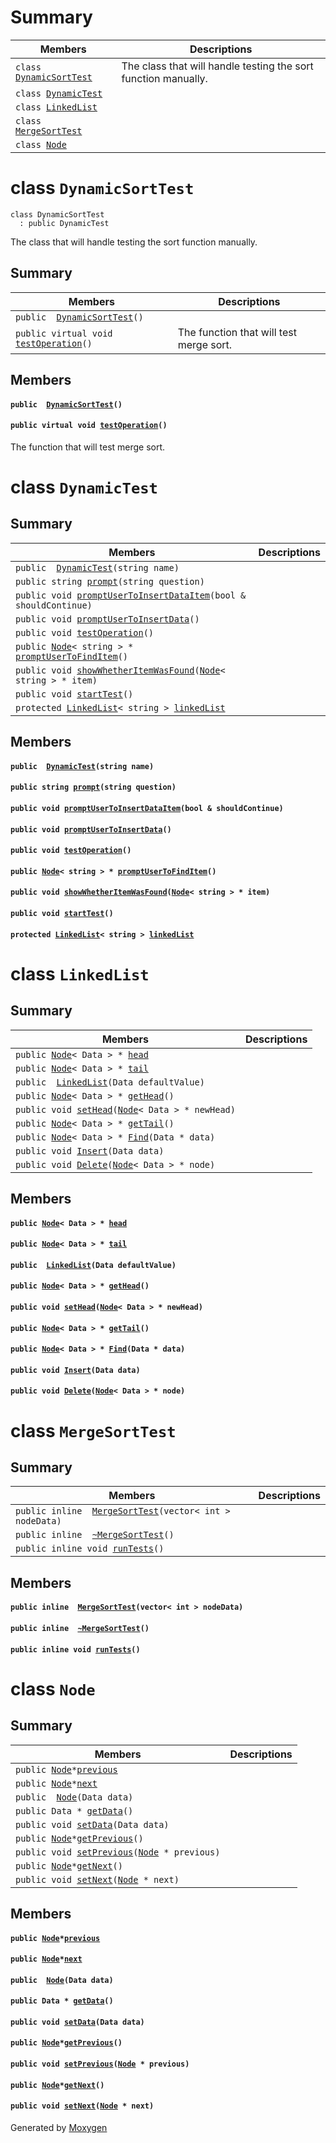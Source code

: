 # Summary

 Members                        | Descriptions                                
--------------------------------|---------------------------------------------
`class `[`DynamicSortTest`](#classDynamicSortTest) | The class that will handle testing the sort function manually.
`class `[`DynamicTest`](#classDynamicTest) | 
`class `[`LinkedList`](#classLinkedList) | 
`class `[`MergeSortTest`](#classMergeSortTest) | 
`class `[`Node`](#classNode) | 

# class `DynamicSortTest` 

```
class DynamicSortTest
  : public DynamicTest
```  

The class that will handle testing the sort function manually.

## Summary

 Members                        | Descriptions                                
--------------------------------|---------------------------------------------
`public  `[`DynamicSortTest`](#classDynamicSortTest_1a34c13534f2a17cb2544011ad3cb7d632)`()` | 
`public virtual void `[`testOperation`](#classDynamicSortTest_1a690020be54f0f191e962683acc3b2dc3)`()` | The function that will test merge sort.

## Members

#### `public  `[`DynamicSortTest`](#classDynamicSortTest_1a34c13534f2a17cb2544011ad3cb7d632)`()` 

#### `public virtual void `[`testOperation`](#classDynamicSortTest_1a690020be54f0f191e962683acc3b2dc3)`()` 

The function that will test merge sort.

# class `DynamicTest` 

## Summary

 Members                        | Descriptions                                
--------------------------------|---------------------------------------------
`public  `[`DynamicTest`](#classDynamicTest_1ac36203fc3c36c096019083e4abecc355)`(string name)` | 
`public string `[`prompt`](#classDynamicTest_1ab0a5243fe8b4ec2cbebc310fa9f106bd)`(string question)` | 
`public void `[`promptUserToInsertDataItem`](#classDynamicTest_1a7389d6d679fb96880d90cf89c03fe453)`(bool & shouldContinue)` | 
`public void `[`promptUserToInsertData`](#classDynamicTest_1adafa24e06ec42e2da303243fb081687d)`()` | 
`public void `[`testOperation`](#classDynamicTest_1a088ade32f394d95fd1dc6ed1ee21adea)`()` | 
`public `[`Node`](#classNode)`< string > * `[`promptUserToFindItem`](#classDynamicTest_1a855be3e75b5a2e1f6c92275c3ff36b35)`()` | 
`public void `[`showWhetherItemWasFound`](#classDynamicTest_1a8a6e49fc4604ce5e85307f88c29b0d48)`(`[`Node`](#classNode)`< string > * item)` | 
`public void `[`startTest`](#classDynamicTest_1a13fc08981c590a35dd1277ddc1f02e26)`()` | 
`protected `[`LinkedList`](#classLinkedList)`< string > `[`linkedList`](#classDynamicTest_1aa786a63507db421d2918bdbdf03debe7) | 

## Members

#### `public  `[`DynamicTest`](#classDynamicTest_1ac36203fc3c36c096019083e4abecc355)`(string name)` 

#### `public string `[`prompt`](#classDynamicTest_1ab0a5243fe8b4ec2cbebc310fa9f106bd)`(string question)` 

#### `public void `[`promptUserToInsertDataItem`](#classDynamicTest_1a7389d6d679fb96880d90cf89c03fe453)`(bool & shouldContinue)` 

#### `public void `[`promptUserToInsertData`](#classDynamicTest_1adafa24e06ec42e2da303243fb081687d)`()` 

#### `public void `[`testOperation`](#classDynamicTest_1a088ade32f394d95fd1dc6ed1ee21adea)`()` 

#### `public `[`Node`](#classNode)`< string > * `[`promptUserToFindItem`](#classDynamicTest_1a855be3e75b5a2e1f6c92275c3ff36b35)`()` 

#### `public void `[`showWhetherItemWasFound`](#classDynamicTest_1a8a6e49fc4604ce5e85307f88c29b0d48)`(`[`Node`](#classNode)`< string > * item)` 

#### `public void `[`startTest`](#classDynamicTest_1a13fc08981c590a35dd1277ddc1f02e26)`()` 

#### `protected `[`LinkedList`](#classLinkedList)`< string > `[`linkedList`](#classDynamicTest_1aa786a63507db421d2918bdbdf03debe7) 

# class `LinkedList` 

## Summary

 Members                        | Descriptions                                
--------------------------------|---------------------------------------------
`public `[`Node`](#classNode)`< Data > * `[`head`](#classLinkedList_1af1c7cfb136396e24aa7f574eaf02bbf1) | 
`public `[`Node`](#classNode)`< Data > * `[`tail`](#classLinkedList_1a9b70005fff424dc8cb32f4e8ec7c4dee) | 
`public  `[`LinkedList`](#classLinkedList_1a3e6d3520c705dbebb35d4e74f63be9bd)`(Data defaultValue)` | 
`public `[`Node`](#classNode)`< Data > * `[`getHead`](#classLinkedList_1aaadcea916853080de32415778314d79b)`()` | 
`public void `[`setHead`](#classLinkedList_1a30a609d015bf7f97d28b3e79130a7072)`(`[`Node`](#classNode)`< Data > * newHead)` | 
`public `[`Node`](#classNode)`< Data > * `[`getTail`](#classLinkedList_1a8b019abfb9ebf50eedfb62d34ecc21ee)`()` | 
`public `[`Node`](#classNode)`< Data > * `[`Find`](#classLinkedList_1a4e9bcc9e8b16ff98794e4f135825a0c6)`(Data * data)` | 
`public void `[`Insert`](#classLinkedList_1a81a20f0d3a77cf841ec6270b62237f78)`(Data data)` | 
`public void `[`Delete`](#classLinkedList_1a1eea967f53263e217f5447215e5b6a2d)`(`[`Node`](#classNode)`< Data > * node)` | 

## Members

#### `public `[`Node`](#classNode)`< Data > * `[`head`](#classLinkedList_1af1c7cfb136396e24aa7f574eaf02bbf1) 

#### `public `[`Node`](#classNode)`< Data > * `[`tail`](#classLinkedList_1a9b70005fff424dc8cb32f4e8ec7c4dee) 

#### `public  `[`LinkedList`](#classLinkedList_1a3e6d3520c705dbebb35d4e74f63be9bd)`(Data defaultValue)` 

#### `public `[`Node`](#classNode)`< Data > * `[`getHead`](#classLinkedList_1aaadcea916853080de32415778314d79b)`()` 

#### `public void `[`setHead`](#classLinkedList_1a30a609d015bf7f97d28b3e79130a7072)`(`[`Node`](#classNode)`< Data > * newHead)` 

#### `public `[`Node`](#classNode)`< Data > * `[`getTail`](#classLinkedList_1a8b019abfb9ebf50eedfb62d34ecc21ee)`()` 

#### `public `[`Node`](#classNode)`< Data > * `[`Find`](#classLinkedList_1a4e9bcc9e8b16ff98794e4f135825a0c6)`(Data * data)` 

#### `public void `[`Insert`](#classLinkedList_1a81a20f0d3a77cf841ec6270b62237f78)`(Data data)` 

#### `public void `[`Delete`](#classLinkedList_1a1eea967f53263e217f5447215e5b6a2d)`(`[`Node`](#classNode)`< Data > * node)` 

# class `MergeSortTest` 

## Summary

 Members                        | Descriptions                                
--------------------------------|---------------------------------------------
`public inline  `[`MergeSortTest`](#classMergeSortTest_1a1fca46a00b1de90a305aa03b7ece7c8c)`(vector< int > nodeData)` | 
`public inline  `[`~MergeSortTest`](#classMergeSortTest_1a75d5bfccfe2ff87def03ff679a398e45)`()` | 
`public inline void `[`runTests`](#classMergeSortTest_1aedce0925e73316c782ad18af5266ae42)`()` | 

## Members

#### `public inline  `[`MergeSortTest`](#classMergeSortTest_1a1fca46a00b1de90a305aa03b7ece7c8c)`(vector< int > nodeData)` 

#### `public inline  `[`~MergeSortTest`](#classMergeSortTest_1a75d5bfccfe2ff87def03ff679a398e45)`()` 

#### `public inline void `[`runTests`](#classMergeSortTest_1aedce0925e73316c782ad18af5266ae42)`()` 

# class `Node` 

## Summary

 Members                        | Descriptions                                
--------------------------------|---------------------------------------------
`public `[`Node`](#classNode)` * `[`previous`](#classNode_1a8699f0fa6a8e4887ebb2bcd2f8854002) | 
`public `[`Node`](#classNode)` * `[`next`](#classNode_1aadec4f1223d56f3b220a176191d2eb61) | 
`public  `[`Node`](#classNode_1a6bdb52377ad45116501e66bc7b5178ed)`(Data data)` | 
`public Data * `[`getData`](#classNode_1ab3da8cf673a8ce4615b2219bfa35a746)`()` | 
`public void `[`setData`](#classNode_1a8e3a2e56d73ccb7322e8501335160a78)`(Data data)` | 
`public `[`Node`](#classNode)` * `[`getPrevious`](#classNode_1af458e0e1ad2155dd8a0b69200ee7e219)`()` | 
`public void `[`setPrevious`](#classNode_1a1530d8a023d43ed56da7317e3da3c177)`(`[`Node`](#classNode)` * previous)` | 
`public `[`Node`](#classNode)` * `[`getNext`](#classNode_1a0c9105da21759d0d0a2f0929c27e0f64)`()` | 
`public void `[`setNext`](#classNode_1a48984e88cec233089de303bdfac338b4)`(`[`Node`](#classNode)` * next)` | 

## Members

#### `public `[`Node`](#classNode)` * `[`previous`](#classNode_1a8699f0fa6a8e4887ebb2bcd2f8854002) 

#### `public `[`Node`](#classNode)` * `[`next`](#classNode_1aadec4f1223d56f3b220a176191d2eb61) 

#### `public  `[`Node`](#classNode_1a6bdb52377ad45116501e66bc7b5178ed)`(Data data)` 

#### `public Data * `[`getData`](#classNode_1ab3da8cf673a8ce4615b2219bfa35a746)`()` 

#### `public void `[`setData`](#classNode_1a8e3a2e56d73ccb7322e8501335160a78)`(Data data)` 

#### `public `[`Node`](#classNode)` * `[`getPrevious`](#classNode_1af458e0e1ad2155dd8a0b69200ee7e219)`()` 

#### `public void `[`setPrevious`](#classNode_1a1530d8a023d43ed56da7317e3da3c177)`(`[`Node`](#classNode)` * previous)` 

#### `public `[`Node`](#classNode)` * `[`getNext`](#classNode_1a0c9105da21759d0d0a2f0929c27e0f64)`()` 

#### `public void `[`setNext`](#classNode_1a48984e88cec233089de303bdfac338b4)`(`[`Node`](#classNode)` * next)` 

Generated by [Moxygen](https://sourcey.com/moxygen)